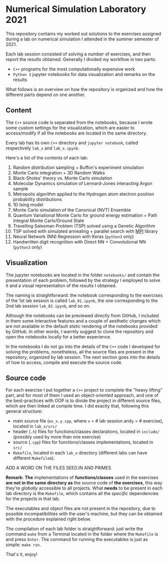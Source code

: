# Numerical Simulation Laboratory 2021

This repository contains my worked out solutions to the exercises assigned during a lab on numerical simulation I attended in the summer semester of 2021.

Each lab session consisted of solving a number of exercises, and then report the results obtained.  Generally I divided my workflow in two parts:
- `C++` programs for the most computationally expensive work
- `Python 3` jupyter notebooks for data visualization and remarks on the results

What follows is an overview on how the repository is organized and how the different parts depend on one another.

## Content

The `C++` source code is separated from the notebooks, because I wrote some custom settings for the visualization, which are easier to access/modify if all the notebooks are located in the same directory.

Every lab has its own `C++` directory and `jupyter notebook`, called respectively `lab_x` and `lab_x.ipynb`.

Here's a list of the contents of each lab:

1. Random distribution sampling + Buffon's experiment simulation
2. Monte Carlo integration + 3D Random Walks
3. Black-Sholes' theory vs. Monte Carlo simulation
4. Molecular Dynamics simulation of Lennard-Jones interacting Argon sample
5. Metropolis algorithm applied to the Hydrogen atom electron position probability distributions
6. 1D Ising model
7. Monte Carlo simulation of the Canonical (NVT) Ensemble
8. Quantum Variational Monte Carlo for ground energy estimation + Path Integral Monte Carlo/Ground State
9. Travelling Salesman Problem (TSP) solved using a Genetic Algorithm
10. TSP solved with simulated annealing + parallel search with [MPI](https://www.mpi-forum.org) library
11. Neural Network (NN) Regression with Keras (`python3` only)
12. Handwritten digit recognition with Direct NN + Convolutional NN (`python3` only)

## Visualization

The jupyter notebooks are located in the folder `notebooks/` and contain the presentation of each problem, followed by the strategy I employed to solve it and a visual representation of the results I obtained.

The naming is straightforward: the notebook corresponding to the exercises of the 1st lab session is called `lab_01.ipynb`, the one corresponding to the 2nd lab session `lab_02.ipynb`, and so on. 

Although the notebooks can be previewed directly from GitHub, I included in them some interactive features and a couple of aesthetic changes which are not available in the default _static_ rendering of the notebooks provided by GitHub. In other words, I warmly suggest to clone the repository and open the notebooks locally for a better experience.

In the notebooks I do not go into the details of the `C++` code I developed for solving the problems, nonetheless, all the source files are present in the repository, organized by lab session. The next section goes into the details of how to access, compile and execute the source code.

## Source code

For each exercise I put together a `C++` project to complete the "heavy lifting" part, and for most of them I used an object-oriented approach, and one of the best-practices with OOP is to divide the project in different source files, which are then linked at compile time. I did exactly that, following this general structure:
- main source file (`ex_x.y.cpp`, where `x` = \# lab session and`y` = \# exercise), located in `lab_x/src/`
- header (`.h`) files for functions/classes declarations, located in `include/` (possibly used by more than one exercise)
- source (`.cpp`) files for functions/classes implementations, located in `src/`
- `Makefile`, located in each `lab_x` directory (different labs can have different `Makefile`s).

ADD A WORD ON THE FILES SEED.IN AND PRIMES

**Remark:** **The** implementations of **functions/classes** used in the exercises **are not in the same directory as** the source code of **the exercises**, this way they're _globally_ accessible to all projects. What **needs** to be present in each lab directory is the `Makefile`, which contains all the _specific_ dependencies for the projects in that lab.

The executables and object files are not present in the repository, due to possible incompatibilities with the user's machine, but they can be obtained with the procedure explained right below.

The compilation of each lab folder is straightforward: just write the command `make` from a Terminal located in the folder where the `Makefile` is and press `Enter`. The command for running the executables is just as simple: `make run`.

That's it, enjoy!